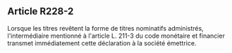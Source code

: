 Article R228-2
----
Lorsque les titres revêtent la forme de titres nominatifs administrés,
l'intermédiaire mentionné à l'article L. 211-3 du code monétaire et financier
transmet immédiatement cette déclaration à la société émettrice.
